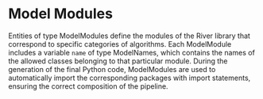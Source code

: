 # Model Modules

Entities of type ModelModules define the modules of the River library that correspond to specific categories of algorithms.
Each ModelModule includes a variable `name` of type ModelNames, which contains the names of the allowed classes belonging to that particular module.
During the generation of the final Python code, ModelModules are used to automatically import the corresponding packages with import statements, ensuring the correct composition of the pipeline.
